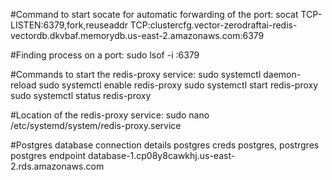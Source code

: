 #Command to start socate for automatic forwarding of the port:
socat TCP-LISTEN:6379,fork,reuseaddr TCP:clustercfg.vector-zerodraftai-redis-vectordb.dkvbaf.memorydb.us-east-2.amazonaws.com:6379


#Finding process on a port:
sudo lsof -i :6379


#Commands to start the redis-proxy service:
sudo systemctl daemon-reload
sudo systemctl enable redis-proxy
sudo systemctl start redis-proxy
sudo systemctl status redis-proxy

#Location of the redis-proxy service:
sudo nano /etc/systemd/system/redis-proxy.service

#Postgres database connection details
postgres creds
postgres, postrgres
postgres endpoint
database-1.cp08y8cawkhj.us-east-2.rds.amazonaws.com